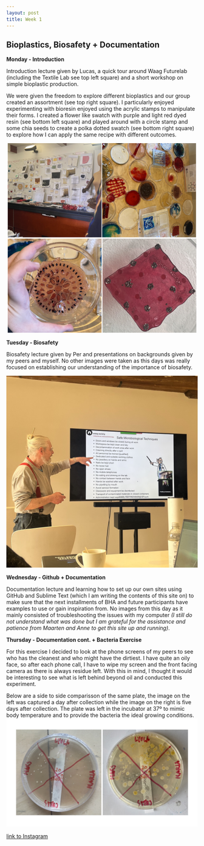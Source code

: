 ```yaml
---
layout: post
title: Week 1
---
```


## Bioplastics, Biosafety + Documentation


**Monday - Introduction**

Introduction lecture given by Lucas, a quick tour around Waag Futurelab (including the Textile Lab see top left square) and a short workshop on simple bioplastic production.

We were given the freedom to explore different bioplastics and our group created an assortment (see top right square). I particularly enjoyed experimenting with bioresin enjoyed using the acrylic stamps to manipulate their forms. I created a flower like swatch with purple and light red dyed resin (see bottom left square) and played around with a circle stamp and some chia seeds to create a polka dotted swatch (see bottom right square) to explore how I can apply the same recipe with different outcomes.

![BioplasticsWorkshop](../images/BioplasticsWorkshop.jpg)


**Tuesday - Biosafety**

 Biosafety lecture given by Per and presentations on backgrounds given by my peers and myself. No other images were taken as this days was really focused on establishing our understanding of the importance of biosafety. 

![BioSafetyLecture](../images/BioSafetyLecture.jpg)

**Wednesday - Github + Documentation** 

Documentation lecture and learning how to set up our own sites using GitHub and Sublime Text (which I am writing the contents of this site on) to make sure that the next installments of BHA and future participants have examples to use or gain inspiration from. No images from this day as it mainly consisted of troubleshooting the issues with my computer *(I still do not understand what was done but I am grateful for the assistance and patience from Maarten and Anne to get this site up and running)*.


**Thursday - Documentation cont. + Bacteria Exercise**

For this exercise I decided to look at the phone screens of my peers to see who has the cleanest and who might have the dirtiest. I have quite an oily face, so after each phone call, I have to wipe my screen and the front facing camera as there is always residue left. With this in mind, I thought it would be interesting to see what is left behind beyond oil and conducted this experiment. 

Below are a side to side comparisson of the same plate, the image on the left was captured a day after collection while the image on the right is five days after collection. The plate was left in the incubator at 37º to mimic body temperature and to provide the bacteria the ideal growing conditions.
![EditedBacteriaExercisePlate2](../images/EditedBacteriaExercisePlate2.jpg)


[link to Instagram ](https://www.instagram.com/carolina.minana/)
